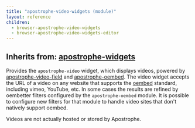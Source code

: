```yaml
---
title: "apostrophe-video-widgets (module)"
layout: reference
children:
  - browser-apostrophe-video-widgets
  - browser-apostrophe-video-widgets-editor
---
```

## Inherits from: [apostrophe-widgets](../apostrophe-widgets/index.html)
Provides the `apostrophe-video` widget, which displays videos, powered
by [apostrophe-video-field](../apostrophe-video-field/index.html) and
[apostrophe-oembed](../apostrophe-oembed/index.html). The video
widget accepts the URL of a video on any website that supports the
[oembed](http://oembed.com/) standard, including vimeo, YouTube, etc.
In some cases the results are refined by oembetter filters configured
by the `apostrophe-oembed` module. It is possible to configure new filters
for that module to handle video sites that don't natively support oembed.

Videos are not actually hosted or stored by Apostrophe.


